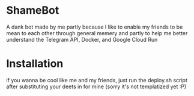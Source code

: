 # ShameBot
A dank bot made by me partly because I like to enable my friends to be mean to each other through general memery and partly to help me better understand the Telegram API, Docker, and Google Cloud Run

# Installation
if you wanna be cool like me and my friends, just run the deploy.sh script after substituting your deets in for mine (sorry it's not templatized yet :P)
